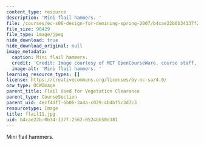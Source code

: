 ```yaml
---
content_type: resource
description: 'Mini flail hammers. '
file: /courses/ec-s06-design-for-demining-spring-2007/b4cae22b0b34137f25620524bb50d381_flail11.jpg
file_size: 98429
file_type: image/jpeg
hide_download: true
hide_download_original: null
image_metadata:
  caption: Mini flail hammers.
  credit: 'Credit: Image courtesy of MIT OpenCourseWare, course staff, and students.'
  image-alt: 'Mini flail hammers. '
learning_resource_types: []
license: https://creativecommons.org/licenses/by-nc-sa/4.0/
ocw_type: OCWImage
parent_title: Flail Used for Vegetation Clearance
parent_type: CourseSection
parent_uid: 4ecf4df7-6b06-3a4a-c029-4b4bf5c3d7c3
resourcetype: Image
title: flail11.jpg
uid: b4cae22b-0b34-137f-2562-0524bb50d381
---
```

Mini flail hammers. 